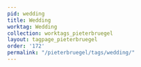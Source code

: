 ```yaml
---
pid: wedding
title: Wedding
worktag: Wedding
collection: worktags_pieterbruegel
layout: tagpage_pieterbruegel
order: '172'
permalink: "/pieterbruegel/tags/wedding/"
---
```

